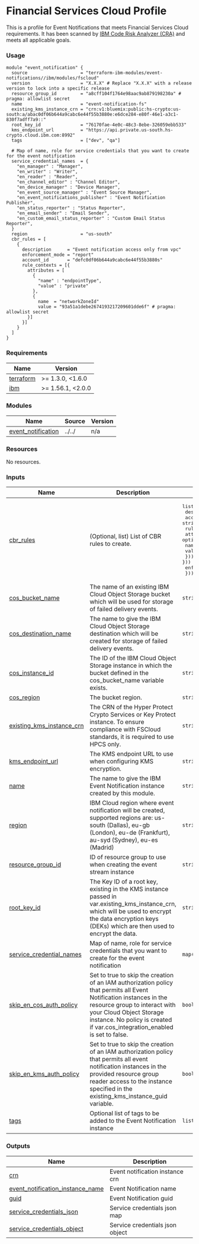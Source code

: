 # Financial Services Cloud Profile

This is a profile for Event Notifications that meets Financial Services Cloud requirements.
It has been scanned by [IBM Code Risk Analyzer (CRA)](https://cloud.ibm.com/docs/code-risk-analyzer-cli-plugin?topic=code-risk-analyzer-cli-plugin-cra-cli-plugin#terraform-command) and meets all applicable goals.

### Usage

```hcl
module "event_notification" {
  source                    = "terraform-ibm-modules/event-notifications//ibm/modules/fscloud"
  version                   = "X.X.X" # Replace "X.X.X" with a release version to lock into a specific release
  resource_group_id         = "a8cff104f1764e98aac9ab879198230a" # pragma: allowlist secret
  name                      = "event-notification-fs"
  existing_kms_instance_crn = "crn:v1:bluemix:public:hs-crypto:us-south:a/abac0df06b644a9cabc6e44f55b3880e:e6dce284-e80f-46e1-a3c1-830f7adff7a9::"
  root_key_id               = "76170fae-4e0c-48c3-8ebe-326059ebb533"
  kms_endpoint_url          = "https://api.private.us-south.hs-crypto.cloud.ibm.com:8992"
  tags                      = ["dev", "qa"]

  # Map of name, role for service credentials that you want to create for the event notification
  service_credential_names  = {
    "en_manager" : "Manager",
    "en_writer" : "Writer",
    "en_reader" : "Reader",
    "en_channel_editor" : "Channel Editor",
    "en_device_manager" : "Device Manager",
    "en_event_source_manager" : "Event Source Manager",
    "en_event_notifications_publisher" : "Event Notification Publisher",
    "en_status_reporter" : "Status Reporter",
    "en_email_sender" : "Email Sender",
    "en_custom_email_status_reporter" : "Custom Email Status Reporter",
  }
  region                    = "us-south"
  cbr_rules = [
    {
      description      = "Event notification access only from vpc"
      enforcement_mode = "report"
      account_id       = "defc0df06b644a9cabc6e44f55b3880s"
      rule_contexts = [{
        attributes = [
          {
            "name" : "endpointType",
            "value" : "private"
          },
          {
            name  = "networkZoneId"
            value = "93a51a1debe2674193217209601dde6f" # pragma: allowlist secret
        }]
      }]
    }
  ]
}
```

<!-- BEGINNING OF PRE-COMMIT-TERRAFORM DOCS HOOK -->
### Requirements

| Name | Version |
|------|---------|
| <a name="requirement_terraform"></a> [terraform](#requirement\_terraform) | >= 1.3.0, <1.6.0 |
| <a name="requirement_ibm"></a> [ibm](#requirement\_ibm) | >= 1.56.1, <2.0.0 |

### Modules

| Name | Source | Version |
|------|--------|---------|
| <a name="module_event_notification"></a> [event\_notification](#module\_event\_notification) | ../../ | n/a |

### Resources

No resources.

### Inputs

| Name | Description | Type | Default | Required |
|------|-------------|------|---------|:--------:|
| <a name="input_cbr_rules"></a> [cbr\_rules](#input\_cbr\_rules) | (Optional, list) List of CBR rules to create. | <pre>list(object({<br>    description = string<br>    account_id  = string<br>    rule_contexts = list(object({<br>      attributes = optional(list(object({<br>        name  = string<br>        value = string<br>    }))) }))<br>    enforcement_mode = string<br>  }))</pre> | `[]` | no |
| <a name="input_cos_bucket_name"></a> [cos\_bucket\_name](#input\_cos\_bucket\_name) | The name of an existing IBM Cloud Object Storage bucket which will be used for storage of failed delivery events. | `string` | n/a | yes |
| <a name="input_cos_destination_name"></a> [cos\_destination\_name](#input\_cos\_destination\_name) | The name to give the IBM Cloud Object Storage destination which will be created for storage of failed delivery events. | `string` | `"COS Destination"` | no |
| <a name="input_cos_instance_id"></a> [cos\_instance\_id](#input\_cos\_instance\_id) | The ID of the IBM Cloud Object Storage instance in which the bucket defined in the cos\_bucket\_name variable exists. | `string` | n/a | yes |
| <a name="input_cos_region"></a> [cos\_region](#input\_cos\_region) | The bucket region. | `string` | n/a | yes |
| <a name="input_existing_kms_instance_crn"></a> [existing\_kms\_instance\_crn](#input\_existing\_kms\_instance\_crn) | The CRN of the Hyper Protect Crypto Services or Key Protect instance. To ensure compliance with FSCloud standards, it is required to use HPCS only. | `string` | n/a | yes |
| <a name="input_kms_endpoint_url"></a> [kms\_endpoint\_url](#input\_kms\_endpoint\_url) | The KMS endpoint URL to use when configuring KMS encryption. | `string` | n/a | yes |
| <a name="input_name"></a> [name](#input\_name) | The name to give the IBM Event Notification instance created by this module. | `string` | n/a | yes |
| <a name="input_region"></a> [region](#input\_region) | IBM Cloud region where event notification will be created, supported regions are: us-south (Dallas), eu-gb (London), eu-de (Frankfurt), au-syd (Sydney), eu-es (Madrid) | `string` | `"us-south"` | no |
| <a name="input_resource_group_id"></a> [resource\_group\_id](#input\_resource\_group\_id) | ID of resource group to use when creating the event stream instance | `string` | n/a | yes |
| <a name="input_root_key_id"></a> [root\_key\_id](#input\_root\_key\_id) | The Key ID of a root key, existing in the KMS instance passed in var.existing\_kms\_instance\_crn, which will be used to encrypt the data encryption keys (DEKs) which are then used to encrypt the data. | `string` | n/a | yes |
| <a name="input_service_credential_names"></a> [service\_credential\_names](#input\_service\_credential\_names) | Map of name, role for service credentials that you want to create for the event notification | `map(string)` | `{}` | no |
| <a name="input_skip_en_cos_auth_policy"></a> [skip\_en\_cos\_auth\_policy](#input\_skip\_en\_cos\_auth\_policy) | Set to true to skip the creation of an IAM authorization policy that permits all Event Notification instances in the resource group to interact with your Cloud Object Storage instance. No policy is created if var.cos\_integration\_enabled is set to false. | `bool` | `false` | no |
| <a name="input_skip_en_kms_auth_policy"></a> [skip\_en\_kms\_auth\_policy](#input\_skip\_en\_kms\_auth\_policy) | Set to true to skip the creation of an IAM authorization policy that permits all event notification instances in the provided resource group reader access to the instance specified in the existing\_kms\_instance\_guid variable. | `bool` | `false` | no |
| <a name="input_tags"></a> [tags](#input\_tags) | Optional list of tags to be added to the Event Notification instance | `list(string)` | `[]` | no |

### Outputs

| Name | Description |
|------|-------------|
| <a name="output_crn"></a> [crn](#output\_crn) | Event notification instance crn |
| <a name="output_event_notification_instance_name"></a> [event\_notification\_instance\_name](#output\_event\_notification\_instance\_name) | Event Notification name |
| <a name="output_guid"></a> [guid](#output\_guid) | Event Notification guid |
| <a name="output_service_credentials_json"></a> [service\_credentials\_json](#output\_service\_credentials\_json) | Service credentials json map |
| <a name="output_service_credentials_object"></a> [service\_credentials\_object](#output\_service\_credentials\_object) | Service credentials json object |
<!-- END OF PRE-COMMIT-TERRAFORM DOCS HOOK -->
